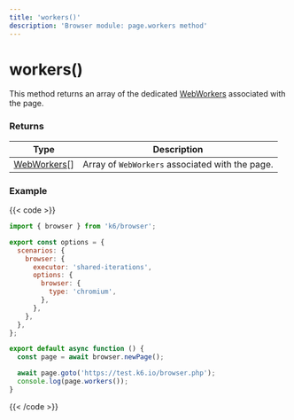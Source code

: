 ```yaml
---
title: 'workers()'
description: 'Browser module: page.workers method'
---
```


# workers()

This method returns an array of the dedicated [WebWorkers](https://grafana.com/docs/k6/<K6_VERSION>/javascript-api/k6-browser/worker/) associated with the page.

### Returns

| Type                                                                                       | Description                                     |
| ------------------------------------------------------------------------------------------ | ----------------------------------------------- |
| [WebWorkers](https://grafana.com/docs/k6/<K6_VERSION>/javascript-api/k6-browser/worker/)[] | Array of `WebWorkers` associated with the page. |

### Example

{{< code >}}

```javascript
import { browser } from 'k6/browser';

export const options = {
  scenarios: {
    browser: {
      executor: 'shared-iterations',
      options: {
        browser: {
          type: 'chromium',
        },
      },
    },
  },
};

export default async function () {
  const page = await browser.newPage();

  await page.goto('https://test.k6.io/browser.php');
  console.log(page.workers());
}
```

{{< /code >}}
